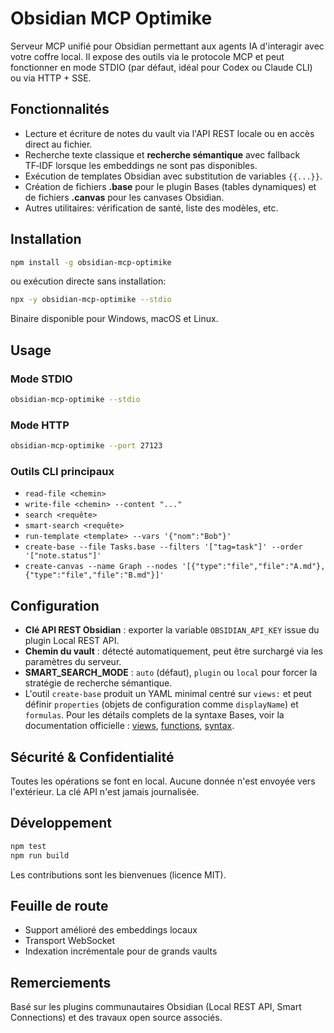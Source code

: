 # Obsidian MCP Optimike

Serveur MCP unifié pour Obsidian permettant aux agents IA d'interagir avec votre coffre local. Il expose des outils via le protocole MCP et peut fonctionner en mode STDIO (par défaut, idéal pour Codex ou Claude CLI) ou via HTTP + SSE.

## Fonctionnalités
- Lecture et écriture de notes du vault via l'API REST locale ou en accès direct au fichier.
- Recherche texte classique et **recherche sémantique** avec fallback TF‑IDF lorsque les embeddings ne sont pas disponibles.
- Exécution de templates Obsidian avec substitution de variables `{{...}}`.
- Création de fichiers **.base** pour le plugin Bases (tables dynamiques) et de fichiers **.canvas** pour les canvases Obsidian.
- Autres utilitaires: vérification de santé, liste des modèles, etc.

## Installation
```bash
npm install -g obsidian-mcp-optimike
```
ou exécution directe sans installation:
```bash
npx -y obsidian-mcp-optimike --stdio
```
Binaire disponible pour Windows, macOS et Linux.

## Usage
### Mode STDIO
```bash
obsidian-mcp-optimike --stdio
```
### Mode HTTP
```bash
obsidian-mcp-optimike --port 27123
```

### Outils CLI principaux
- `read-file <chemin>`
- `write-file <chemin> --content "..."`
- `search <requête>`
- `smart-search <requête>`
- `run-template <template> --vars '{"nom":"Bob"}'`
- `create-base --file Tasks.base --filters '["tag=task"]' --order '["note.status"]'`
- `create-canvas --name Graph --nodes '[{"type":"file","file":"A.md"},{"type":"file","file":"B.md"}]'`

## Configuration
 - **Clé API REST Obsidian** : exporter la variable `OBSIDIAN_API_KEY` issue du plugin Local REST API.
- **Chemin du vault** : détecté automatiquement, peut être surchargé via les paramètres du serveur.
- **SMART_SEARCH_MODE** : `auto` (défaut), `plugin` ou `local` pour forcer la stratégie de recherche sémantique.
- L'outil `create-base` produit un YAML minimal centré sur `views:` et peut définir `properties` (objets de configuration comme `displayName`) et `formulas`.
  Pour les détails complets de la syntaxe Bases, voir la documentation officielle :
  [views](https://help.obsidian.md/bases/views), [functions](https://help.obsidian.md/bases/functions), [syntax](https://help.obsidian.md/bases/syntax).

## Sécurité & Confidentialité
Toutes les opérations se font en local. Aucune donnée n'est envoyée vers l'extérieur. La clé API n'est jamais journalisée.

## Développement
```bash
npm test
npm run build
```
Les contributions sont les bienvenues (licence MIT).

## Feuille de route
- Support amélioré des embeddings locaux
- Transport WebSocket
- Indexation incrémentale pour de grands vaults

## Remerciements
Basé sur les plugins communautaires Obsidian (Local REST API, Smart Connections) et des travaux open source associés.
